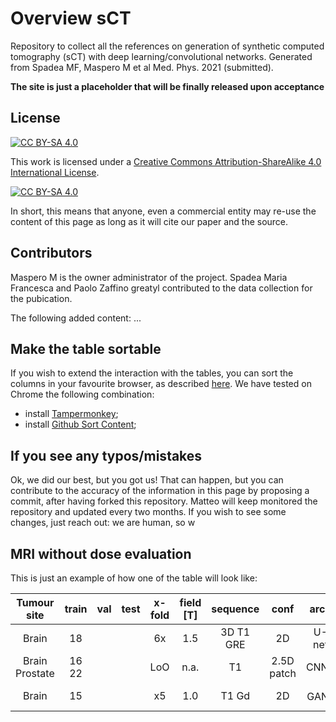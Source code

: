 
# Overview sCT

Repository to collect all the references on generation of synthetic computed tomography (sCT) with deep learning/convolutional networks. Generated from Spadea MF, Maspero M et al Med. Phys. 2021 (submitted).

**The site is just a placeholder that will be finally released upon acceptance**

## License
[![CC BY-SA 4.0][cc-by-sa-shield]][cc-by-sa] 

[cc-by-sa]: http://creativecommons.org/licenses/by-sa/4.0/
[cc-by-sa-image]: https://licensebuttons.net/l/by-sa/4.0/88x31.png
[cc-by-sa-shield]: https://img.shields.io/badge/License-CC%20BY--SA%204.0-lightgrey.svg

This work is licensed under a
[Creative Commons Attribution-ShareAlike 4.0 International License][cc-by-sa].

[![CC BY-SA 4.0][cc-by-sa-image]][cc-by-sa]

In short, this means that anyone, even a commercial entity may re-use the content of this page as long as it will cite our paper and the source.

## Contributors

Maspero M is the owner administrator of the project. Spadea Maria Francesca and Paolo Zaffino greatyl contributed to the data collection for the pubication.

The following added content: ...

## Make the table sortable

If you wish to extend the interaction with the tables, you can sort the columns in your favourite browser, as described [here](https://github.com/Mottie/GitHub-userscripts/wiki/GitHub-sort-content). We have tested on Chrome the following combination:
* install [Tampermonkey](https://chrome.google.com/webstore/detail/tampermonkey/dhdgffkkebhmkfjojejmpbldmpobfkfo/related);
* install [Github Sort Content](https://greasyfork.org/en/scripts/21373-github-sort-content);

## If you see any typos/mistakes

Ok, we did our best, but you got us! That can happen, but you can contribute to the accuracy of the information in this page by proposing a commit, after having forked this repository. Matteo will keep monitored the repository and updated every two months.
If you wish to see some changes, just reach out: we are human, so w

## MRI without dose evaluation

This is just an example of how one of the table will look like:

| Tumour site   | train | val | test | x-fold | field [T] | sequence | conf | arch | pair reg | MAE [HU] | PSNR [dB] | SSIM | others |  reference    | pub date |
|:-:|:-:|:-:|:-:|:-:|:-:|:-:|:-:|:-:|:-:|:-:|:-:|:-:|:-:|:-:|:-:|
Brain	|	18	|		|		|	6x	|	1.5 |	3D T1 GRE		|	2D	|	U-net		|	rig	|	85±17	|		|		|	MSE ME	| [Han2017](https://doi.org/10.1002/mp.12155)	| 2017-02-13 |
Brain <br>Prostate	|	16<br>22	|		|		|	LoO	|	n.a.	|	T1	|	2.5D patch	|		CNN+ 	|	rig	|	85±9<br>43±2	|	27.3±1.1<br>33.5±0.8	|		| | [Xiang2018](https://doi.org/10.1016/j.media.2018.03.011)	| 2018-03-30   
Brain	|	15	|		|		|	x5	|	1.0	|	T1 Gd	|	2D	|		GAN<sup>\*</sup> 	|	def	|	89±10	|	26.6±1.2	|	.83±.03	| tissues | [Emami2018](https://doi.org/10.1002/mp.13047)	| 2018-06-14    

